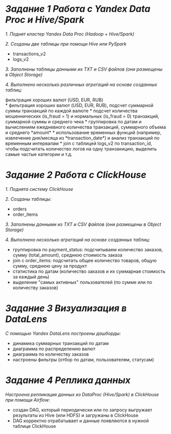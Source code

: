 # *Задание 1 Работа с Yandex Data Proc и Hive/Spark*
*1. Поднят кластер Yandex Data Proc (Hadoop + Hive/Spark)*

*2. Созданы две таблицы при помощи Hive или PySpark*
* transactions_v2
* logs_v2

*3. Заполнены таблицы данными их TXT и CSV файлов (они размещены в Object Storage)*

*4. Выполнено несколько различных агрегаций на основе созданных таблиц:*
<summary>фильтрация хороших валют (USD, EUR, RUB) </summary>
* фильтрация хороших валют (USD, EUR, RUB), подсчет суммарной суммы транзакций по каждой валюте
* подсчет количества мошеннических (is_fraud = 1) и нормальных (is_fraud = 0) транзакций, суммарной суммы и среднего чека
* группировка по датам и вычислениям ежедневного количества транзакций, суммарного объема и среднего *amount*
* использование временных функций (например, извлечение дня/месяца из *transaction_date*) и анализ транзакций по временным интервалам
* join с таблицей logs_v2 по transaction_id, чтобы подсчитать количество логов на одну транзакицию, выделить самые частые категории и т.д.

# *Задание 2 Работа с ClickHouse*
*1. Поднята систему ClickHouse*

*2. Созданы таблицы:*
* orders
* order_items

*3. Заполнены данными из TXT и CSV файлов (они размещены в Object Storage)*

*4. Выполнено несколько агрегаций на основе созданных таблиц:*
* группировка по payment_status: подсчитываем количество заказов, сумму (total_amount), среднюю стоимость заказа
* join с order_items: подсчитать общее количество товаров, общую сумму, среднюю цену за продукт
* статистика по датам (количество заказов и их суммарная стоимость за каждый день)
* выделение "самых активных" пользователей (по сумме или по количеству заказов)

# *Задание 3 Визуализация в DataLens*

*С помощью Yandex DataLens построены дашборды:*
* динамика суммарных транзакций по датам
* диаграмма по распределению валют
* диаграмма по количеству заказов
* настроены фильтры (отбор по датам, пользователям, статусам)

# *Задание 4 Реплика данных*

*Настроена репликация данных из DataProc (Hive/Spark) в ClickHouse при помощи Airflow:*
* создан DAG, который периодически или по запросу выгружает результаты из Hive (или HDFS) и загружаны в ClickHouse
* DAG корректно отрабатывает и данные появляются в нужной таблице ClickHouse
